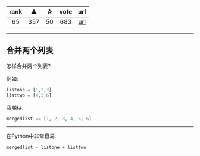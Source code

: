 | rank | ▲ | ✰ | vote | url |
|:-:|:-:|:-:|:-:|:-:|
|  65 | 357 | 50 | 683 | [url](http://stackoverflow.com/questions/1720421/merge-two-lists-in-python) |

***

## 合并两个列表

怎样合并两个列表?

例如:

```python
listone = [1,2,3]
listtwo = [4,5,6]
```

我期待:

```python
mergedlist == [1, 2, 3, 4, 5, 6]
```

***

在Python中非常容易.

```python
mergedlist = listone + listtwo
```
